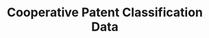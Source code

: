 ---
bigquery: https://console.cloud.google.com/bigquery?p=patents-public-data&d=cpc&page=dataset
citation: '“Cooperative Patent Classification” by the EPO and USPTO, for public use. '
contributors: EPO, USPTO
cost: None
description: Cooperative Patent Classification Data contains the scheme and definitions
  of the Cooperative Patent Classification system for classifying patent documents.
  The CPC is the result of a partnership between the EPO and the USPTO in their joint
  effort to develop a common, internationally compatible classification system for
  technical documents, in particular patent publications, which will be used by both
  offices in the patent granting process
documentation: https://www.cooperativepatentclassification.org/cpcSchemeAndDefinitions
last_edit: Mon, 04 Apr 2022 19:07:06 GMT
location: https://www.cooperativepatentclassification.org/index
maintained_by: USPTO, EPO
schema_fields: '[''limitingReferences'', ''date_revised'', ''residualReferences'',
  ''breakdownCode'', ''sizeCache'', ''childGroups'', ''title_full'', ''limiting_references'',
  ''definition'', ''symbol'', ''title_part'', ''status'', ''notAllocatable'', ''breakdown_code'',
  ''application_references'', ''residual_references'', ''informative_references'',
  ''level'', ''dateRevised'', ''synonyms'', ''additional_only'', ''ipc_concordant'',
  ''child_groups'', ''ipcConcordant'', ''applicationReferences'', ''glossary'', ''informativeReferences'',
  ''not_allocatable'', ''titleFull'', ''parents'', ''children'', ''titlePart'']'
shortname: cooperative_patent_classification
tags:
- patents
- science
title: Cooperative Patent Classification Data
uuid: 984374a7-16e9-4b35-9445-458daceb01bf
---